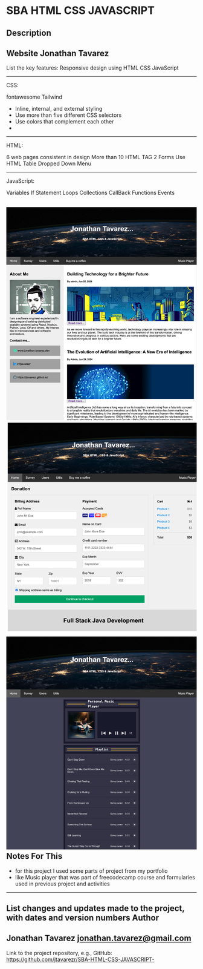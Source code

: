 SBA HTML CSS JAVASCRIPT
================
Description
---------------
Website Jonathan Tavarez
--------
List the key features:
Responsive design using 
HTML
CSS
JavaScript

-------------------
CSS:

fontawesome
Tailwind
- Inline, internal, and external styling
- Use more than five different CSS selectors
- Use colors that complement each other
- 

---------------
HTML:

6 web pages consistent in design 
More than 10 HTML TAG
2 Forms
Use HTML Table
Dropped Down Menu

---------------
JavaScript:

Variables
If Statement
Loops
Collections
CallBack Functions
Events



![alt text](/src/main/resources/static/images/img1.png)
![alt text](/src/main/resources/static/images/img2.png)
![alt text](/src/main/resources/static/images/img3.png)
Notes For This 
---------------
* for this project I used some parts of project from my portfolio
* like Music player that was part of freecodecamp course
and formularies used in previous project and activities

----------------
List changes and updates made to the project, with dates and version numbers
Author
------
Jonathan Tavarez
jonathan.tavarez@gmail.com
------------
Link to the project repository, e.g.,
GitHub: https://github.com/jtavarezr/SBA-HTML-CSS-JAVASCRIPT-